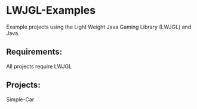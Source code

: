 # LWJGL-Examples
Example projects using the Light Weight Java Gaming Library (LWJGL) and Java.

## Requirements:
All projects require LWJGL

## Projects:
Simple-Car
